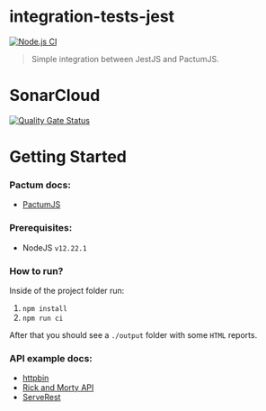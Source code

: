 # integration-tests-jest

[![Node.js CI](https://github.com/maiconalano/integration-test-jest/actions/workflows/node.js.yml/badge.svg?branch=main&event=status)](https://github.com/maiconalano/integration-test-jest/actions/workflows/node.js.yml)

> Simple integration between JestJS and PactumJS.

# SonarCloud
[![Quality Gate Status](https://sonarcloud.io/api/project_badges/measure?project=maiconalano_integration-test-jest&metric=alert_status)](https://sonarcloud.io/summary/new_code?id=maiconalano_integration-test-jest)

# Getting Started

### Pactum docs:
 - [PactumJS](https://pactumjs.github.io/api/api/table-of-contents.html)

### Prerequisites:
 - NodeJS `v12.22.1`

### How to run?

Inside of the project folder run:

 1. `npm install`
 1. `npm run ci`

After that you should see a `./output` folder with some `HTML` reports.

### API example docs:
 - [httpbin](http://httpbin.org/)
 - [Rick and Morty API](https://rickandmortyapi.com/documentation/#rest)
 - [ServeRest](https://serverest.dev)
